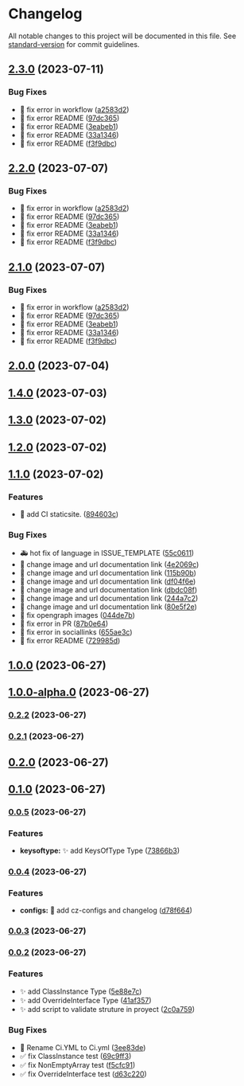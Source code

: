 # Changelog

All notable changes to this project will be documented in this file. See [standard-version](https://github.com/conventional-changelog/standard-version) for commit guidelines.

## [2.3.0](https://github.com/Bryan-Herrera-DEV/typescript-common-utils/compare/v1.4.0...v2.3.0) (2023-07-11)


### Bug Fixes

* :bug: fix error in workflow ([a2583d2](https://github.com/Bryan-Herrera-DEV/typescript-common-utils/commit/a2583d297fbef145a4f01f1f7a648d6aa33b252e))
* :memo: fix error README ([97dc365](https://github.com/Bryan-Herrera-DEV/typescript-common-utils/commit/97dc36505c103494a473602130a5cbc234c30838))
* :memo: fix error README ([3eabeb1](https://github.com/Bryan-Herrera-DEV/typescript-common-utils/commit/3eabeb11a01e655cb971c5d9a87d64ae7ce24262))
* :memo: fix error README ([33a1346](https://github.com/Bryan-Herrera-DEV/typescript-common-utils/commit/33a1346b5cc735383ecedd758ddc1bb339d5b47c))
* :memo: fix error README ([f3f9dbc](https://github.com/Bryan-Herrera-DEV/typescript-common-utils/commit/f3f9dbc1a4b188e7a00b14321bbfc21e00449e38))

## [2.2.0](https://github.com/Bryan-Herrera-DEV/typescript-common-utils/compare/v1.4.0...v2.2.0) (2023-07-07)


### Bug Fixes

* :bug: fix error in workflow ([a2583d2](https://github.com/Bryan-Herrera-DEV/typescript-common-utils/commit/a2583d297fbef145a4f01f1f7a648d6aa33b252e))
* :memo: fix error README ([97dc365](https://github.com/Bryan-Herrera-DEV/typescript-common-utils/commit/97dc36505c103494a473602130a5cbc234c30838))
* :memo: fix error README ([3eabeb1](https://github.com/Bryan-Herrera-DEV/typescript-common-utils/commit/3eabeb11a01e655cb971c5d9a87d64ae7ce24262))
* :memo: fix error README ([33a1346](https://github.com/Bryan-Herrera-DEV/typescript-common-utils/commit/33a1346b5cc735383ecedd758ddc1bb339d5b47c))
* :memo: fix error README ([f3f9dbc](https://github.com/Bryan-Herrera-DEV/typescript-common-utils/commit/f3f9dbc1a4b188e7a00b14321bbfc21e00449e38))

## [2.1.0](https://github.com/Bryan-Herrera-DEV/typescript-common-utils/compare/v1.4.0...v2.1.0) (2023-07-07)


### Bug Fixes

* :bug: fix error in workflow ([a2583d2](https://github.com/Bryan-Herrera-DEV/typescript-common-utils/commit/a2583d297fbef145a4f01f1f7a648d6aa33b252e))
* :memo: fix error README ([97dc365](https://github.com/Bryan-Herrera-DEV/typescript-common-utils/commit/97dc36505c103494a473602130a5cbc234c30838))
* :memo: fix error README ([3eabeb1](https://github.com/Bryan-Herrera-DEV/typescript-common-utils/commit/3eabeb11a01e655cb971c5d9a87d64ae7ce24262))
* :memo: fix error README ([33a1346](https://github.com/Bryan-Herrera-DEV/typescript-common-utils/commit/33a1346b5cc735383ecedd758ddc1bb339d5b47c))
* :memo: fix error README ([f3f9dbc](https://github.com/Bryan-Herrera-DEV/typescript-common-utils/commit/f3f9dbc1a4b188e7a00b14321bbfc21e00449e38))

## [2.0.0](https://github.com/Bryan-Herrera-DEV/typescript-common-utils/compare/v1.4.0...v2.0.0) (2023-07-04)

## [1.4.0](https://github.com/Bryan-Herrera-DEV/typescript-common-utils/compare/v1.3.0...v1.4.0) (2023-07-03)

## [1.3.0](https://github.com/Bryan-Herrera-DEV/typescript-common-utils/compare/v1.2.0...v1.3.0) (2023-07-02)

## [1.2.0](https://github.com/Bryan-Herrera-DEV/typescript-common-utils/compare/v1.1.0...v1.2.0) (2023-07-02)

## [1.1.0](https://github.com/Bryan-Herrera-DEV/typescript-common-utils/compare/v1.0.0...v1.1.0) (2023-07-02)


### Features

* :green_heart: add CI staticsite. ([894603c](https://github.com/Bryan-Herrera-DEV/typescript-common-utils/commit/894603cfc7e3adee67227d527a1e160c7de84618))


### Bug Fixes

* :ambulance: hot fix of language in ISSUE_TEMPLATE ([55c0611](https://github.com/Bryan-Herrera-DEV/typescript-common-utils/commit/55c0611c0d519f46d6636a229b3289ab185a9c9a))
* :art: change image and url documentation link ([4e2069c](https://github.com/Bryan-Herrera-DEV/typescript-common-utils/commit/4e2069c62e26c9575a55fa7328fdbf254f58011e))
* :art: change image and url documentation link ([115b90b](https://github.com/Bryan-Herrera-DEV/typescript-common-utils/commit/115b90be6a07209e6fefe15e6f37af86d0f615a3))
* :art: change image and url documentation link ([df04f6e](https://github.com/Bryan-Herrera-DEV/typescript-common-utils/commit/df04f6e58ab638a9eae331156ad5f9ac4a3f51f9))
* :art: change image and url documentation link ([dbdc08f](https://github.com/Bryan-Herrera-DEV/typescript-common-utils/commit/dbdc08fec3999bd02092fea0863dd7c328dc9bfa))
* :art: change image and url documentation link ([244a7c2](https://github.com/Bryan-Herrera-DEV/typescript-common-utils/commit/244a7c2e88ab3c4f3cc1eb2858ac018043902e82))
* :art: change image and url documentation link ([80e5f2e](https://github.com/Bryan-Herrera-DEV/typescript-common-utils/commit/80e5f2e3746a9ec021a19b6a258f024f5cdebe78))
* :art: fix opengraph images ([044de7b](https://github.com/Bryan-Herrera-DEV/typescript-common-utils/commit/044de7ba686d6acbe56f4c44a4a49aae4eb8bf49))
* :bug: fix error in PR ([87b0e64](https://github.com/Bryan-Herrera-DEV/typescript-common-utils/commit/87b0e6451410ffe5d98f40e3c85cf2652485a316))
* :bug: fix error in sociallinks ([655ae3c](https://github.com/Bryan-Herrera-DEV/typescript-common-utils/commit/655ae3c198a7a09a720083e9a709a81800fb0c5c))
* :memo: fix error README ([729985d](https://github.com/Bryan-Herrera-DEV/typescript-common-utils/commit/729985d87a99418cca0e2d72e19d873cde2e6815))

## [1.0.0](https://github.com/Bryan-Herrera-DEV/typescript-common-utils/compare/v1.0.0-alpha.0...v1.0.0) (2023-06-27)

## [1.0.0-alpha.0](https://github.com/Bryan-Herrera-DEV/typescript-common-utils/compare/v0.2.2...v1.0.0-alpha.0) (2023-06-27)

### [0.2.2](https://github.com/Bryan-Herrera-DEV/typescript-common-utils/compare/v0.2.1...v0.2.2) (2023-06-27)

### [0.2.1](https://github.com/Bryan-Herrera-DEV/typescript-common-utils/compare/v0.2.0...v0.2.1) (2023-06-27)

## [0.2.0](https://github.com/Bryan-Herrera-DEV/typescript-common-utils/compare/v0.1.0...v0.2.0) (2023-06-27)

## [0.1.0](https://github.com/Bryan-Herrera-DEV/typescript-common-utils/compare/v0.0.5...v0.1.0) (2023-06-27)

### [0.0.5](https://github.com/Bryan-Herrera-DEV/typescript-common-utils/compare/v0.0.4...v0.0.5) (2023-06-27)


### Features

* **keysoftype:** :sparkles: add KeysOfType Type ([73866b3](https://github.com/Bryan-Herrera-DEV/typescript-common-utils/commit/73866b3f3391d74bdd2347a844ac4d24dc8abfbd))

### [0.0.4](https://github.com/Bryan-Herrera-DEV/typescript-common-utils/compare/v0.0.3...v0.0.4) (2023-06-27)


### Features

* **configs:** :wrench: add cz-configs and changelog ([d78f664](https://github.com/Bryan-Herrera-DEV/typescript-common-utils/commit/d78f6643fad72a9d6d8b269a2d1d156281fd5254))

### [0.0.3](https://github.com/Bryan-Herrera-DEV/typescript-common-utils/compare/v0.0.2...v0.0.3) (2023-06-27)

### [0.0.2](https://github.com/Bryan-Herrera-DEV/typescript-common-utils/compare/v0.0.1...v0.0.2) (2023-06-27)


### Features

* :sparkles: add ClassInstance Type ([5e88e7c](https://github.com/Bryan-Herrera-DEV/typescript-common-utils/commit/5e88e7cf7adbf6fcd2c0e35952e37fd0303dd7ba))
* :sparkles: add OverrideInterface Type ([41af357](https://github.com/Bryan-Herrera-DEV/typescript-common-utils/commit/41af3572f8a30c164fa1477c222667c925751c52))
* :sparkles: add script to validate struture in proyect ([2c0a759](https://github.com/Bryan-Herrera-DEV/typescript-common-utils/commit/2c0a759a3c370c792209fc9c8e54761af78cfaa6))


### Bug Fixes

* :art: Rename Ci.YML to Ci.yml ([3ee83de](https://github.com/Bryan-Herrera-DEV/typescript-common-utils/commit/3ee83de6256d2c9e282882c00167dd76901bc39c))
* :white_check_mark: fix ClassInstance test ([69c9ff3](https://github.com/Bryan-Herrera-DEV/typescript-common-utils/commit/69c9ff370d2063c47a39c43a144616b586c78f46))
* :white_check_mark: fix NonEmptyArray test ([f5cfc91](https://github.com/Bryan-Herrera-DEV/typescript-common-utils/commit/f5cfc9160be95555e50857ba2be330f907c27483))
* :white_check_mark: fix OverrideInterface test ([d63c220](https://github.com/Bryan-Herrera-DEV/typescript-common-utils/commit/d63c22000c148730b7549c3356db2803bf677cb5))

